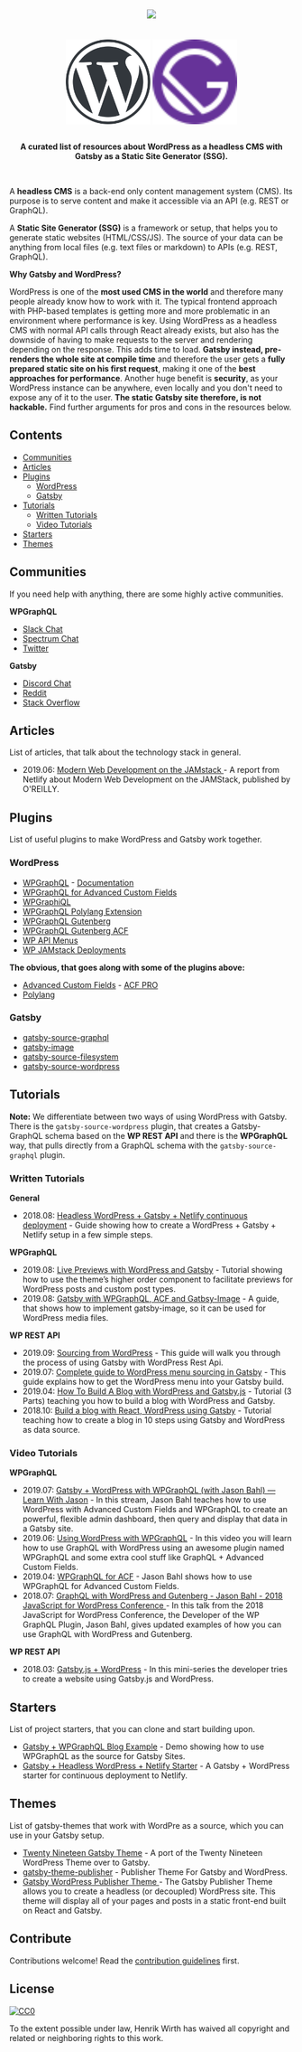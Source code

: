 <div align="center">
  <br /><br />
  <a href="https://awesome.re"><img src="https://awesome.re/badge-flat.svg" /></a>
  <br /><br /><br />
  <a href="https://wordpress.org/"><img width="150" height="150" align="center" src="media/wordpress-logo.svg" alt="Gatsby"></a>
      <a href="https://www.gatsbyjs.org/"><img width="150" height="150" align="center" src="media/gatsby-logo.svg" alt="WordPress"></a>
  <br /><br />
  <p>
    <b>
      A curated list of resources about WordPress as a headless CMS with Gatsby as a Static Site Generator (SSG).
    </b>
  </p>
  <br />
</div>

A **headless CMS** is a back-end only content management system (CMS). Its purpose is to serve content and make it accessible via an API (e.g. REST or GraphQL).

A **Static Site Generator (SSG)** is a framework or setup, that helps you to generate static websites (HTML/CSS/JS). The source of your data can be anything from local files (e.g. text files or markdown) to APIs (e.g. REST, GraphQL).

**Why Gatsby and WordPress?**

WordPress is one of the **most used CMS in the world** and therefore many people already know how to work with it. The typical frontend approach with PHP-based templates is getting more and more problematic in an environment where performance is key. Using WordPress as a headless CMS with normal API calls through React already exists, but also has the downside of having to make requests to the server and rendering depending on the response. This adds time to load. **Gatsby instead, pre-renders the whole site at compile time** and therefore the user gets a **fully prepared static site on his first request**, making it one of the **best approaches for performance**. Another huge benefit is **security**, as your WordPress instance can be anywhere, even locally and you don't need to expose any of it to the user. **The static Gatsby site therefore, is not hackable.** Find further arguments for pros and cons in the resources below.

## Contents
<!-- TOC -->
- [Communities](#communities)
- [Articles](#articles)
- [Plugins](#plugins)
	- [WordPress](#wordpress)
	- [Gatsby](#gatsby)
- [Tutorials](#tutorials)
	- [Written Tutorials](#written-tutorials)
	- [Video Tutorials](#video-tutorials)
- [Starters](#starters)
- [Themes](#themes)
<!-- /TOC -->

## Communities
If you need help with anything, there are some highly active communities.

**WPGraphQL**
- [Slack Chat](https://wpgql-slack.herokuapp.com/)
- [Spectrum Chat](https://spectrum.chat/wpgraphql)
- [Twitter](https://twitter.com/wpgraphql)

**Gatsby**
- [Discord Chat](https://gatsby.dev/discord)
- [Reddit](https://www.reddit.com/r/gatsbyjs/)
- [Stack Overflow](https://stackoverflow.com/questions/tagged/gatsby)


## Articles

List of articles, that talk about the technology stack in general.

- 2019.06: [Modern Web Development on the JAMstack
](https://www.netlify.com/oreilly-jamstack/) - A report from Netlify about Modern Web Development on the JAMStack, published by O'REILLY.

## Plugins

List of useful plugins to make WordPress and Gatsby work together.

### WordPress

- [WPGraphQL](https://github.com/wp-graphql/wp-graphql) - [Documentation](https://docs.wpgraphql.com/)
- [WPGraphQL for Advanced Custom Fields](https://github.com/wp-graphql/wp-graphql-acf)
- [WPGraphiQL](https://github.com/wp-graphql/wp-graphiql)
- [WPGraphQL Polylang Extension](https://github.com/valu-digital/wp-graphql-polylang)
- [WPGraphQL Gutenberg](https://github.com/pristas-peter/wp-graphql-gutenberg)
- [WPGraphQL Gutenberg ACF](https://github.com/pristas-peter/wp-graphql-gutenberg-acf)
- [WP API Menus](https://wordpress.org/plugins/wp-api-menus/)
- [WP JAMstack Deployments](https://github.com/crgeary/wp-jamstack-deployments)


**The obvious, that goes along with some of the plugins above:**

- [Advanced Custom Fields](https://de.wordpress.org/plugins/advanced-custom-fields/) - [ACF PRO](https://www.advancedcustomfields.com/pro/)
- [Polylang](https://de.wordpress.org/plugins/polylang/)


### Gatsby

- [gatsby-source-graphql](https://www.gatsbyjs.org/packages/gatsby-source-graphql)
- [gatsby-image](https://www.gatsbyjs.org/packages/gatsby-image)
- [gatsby-source-filesystem](https://www.gatsbyjs.org/packages/gatsby-source-filesystem)
- [gatsby-source-wordpress](https://www.gatsbyjs.org/packages/gatsby-source-wordpress)

## Tutorials

**Note:** We differentiate between two ways of using WordPress with Gatsby. There is the `gatsby-source-wordpress` plugin, that creates a Gatsby-GraphQL schema based on the **WP REST API** and there is the **WPGraphQL** way, that pulls directly from a GraphQL schema with the `gatsby-source-graphql` plugin.

### Written Tutorials

**General**

- 2018.08: [Headless WordPress + Gatsby + Netlify continuous deployment](https://justinwhall.com/headless-wordpress-gatsby-netlify-continous-deployment/) - Guide showing how to create a WordPress + Gatsby + Netlify setup in a few simple steps.


**WPGraphQL**
- 2019.08: [Live Previews with WordPress and Gatsby](https://justinwhall.com/live-previews-with-wordpress-gatsby/) - Tutorial showing how to use the theme’s higher order component to facilitate previews for WordPress posts and custom post types.
- 2019.08: [Gatsby with WPGraphQL, ACF and Gatbsy-Image](https://dev.to/nevernull/gatsby-with-wpgraphql-acf-and-gatbsy-image-72m) - A guide, that shows how to implement gatsby-image, so it can be used for WordPress media files.


**WP REST API**
- 2019.09: [Sourcing from WordPress](https://www.gatsbyjs.org/docs/sourcing-from-wordpress/) - This guide will walk you through the process of using Gatsby with WordPress Rest Api.
- 2019.07: [Complete guide to WordPress menu sourcing in Gatsby](https://dev.to/boussama/complete-guide-to-wordpress-menu-sourcing-in-gatsby-h76) - This guide explains how to get the WordPress menu into your Gatsby build.
- 2019.04: [How To Build A Blog with WordPress and Gatsby.js](https://dev.to/iam_timsmith/how-to-build-a-blog-with-wordpress-and-gatsby-js-part-1-4f9e) - Tutorial (3 Parts) teaching you how to build a blog with WordPress and Gatsby.
- 2018.10: [Build a blog with React, WordPress using Gatsby](https://medium.com/@mjadav/build-a-blog-with-react-wordpress-using-gatsby-4cdfb6ce2004) - Tutorial teaching how to create a blog in 10 steps using Gatsby and WordPress as data source.


### Video Tutorials

**WPGraphQL**
- 2019.07: [Gatsby + WordPress with WPGraphQL (with Jason Bahl) — Learn With Jason](https://www.youtube.com/watch?v=DH7I1xRrbxs) - In this stream, Jason Bahl teaches how to use WordPress with Advanced Custom Fields and WPGraphQL to create an powerful, flexible admin dashboard, then query and display that data in a Gatsby site.
- 2019.06: [Using WordPress with WPGraphQL](https://www.youtube.com/watch?v=aqEfEuVWqws) - In this video you will learn how to use GraphQL with WordPress using an awesome plugin named WPGraphQL and some extra cool stuff like GraphQL + Advanced Custom Fields.
- 2019.04: [WPGraphQL for ACF](https://www.youtube.com/watch?v=rIg4MHc8elg) - Jason Bahl shows how to use WPGraphQL for Advanced Custom Fields.
- 2018.07: [GraphQL with WordPress and Gutenberg - Jason Bahl - 2018 JavaScript for WordPress Conference
](https://www.youtube.com/watch?v=6CuM1PY9ESQ) - In this talk from the 2018 JavaScript for WordPress Conference, the Developer of the WP GraphQL Plugin, Jason Bahl, gives updated examples of how you can use GraphQL with WordPress and Gutenberg.


**WP REST API**
- 2018.03: [Gatsby.js + WordPress](https://www.youtube.com/watch?v=etii9yp1J6s) - In this mini-series the developer tries to create a website using Gatsby.js and WordPress.


## Starters
List of project starters, that you can clone and start building upon.

- [Gatsby + WPGraphQL Blog Example](https://github.com/wp-graphql/gatsby-wpgraphql-blog-example) - Demo showing how to use WPGraphQL as the source for Gatsby Sites.
- [Gatsby + Headless WordPress + Netlify Starter](https://github.com/justinwhall/gatsby-wordpress-netlify-starter) - A Gatsby + WordPress starter for continuous deployment to Netlify.


## Themes
List of gatsby-themes that work with WordPre as a source, which you can use in your Gatsby setup.

- [Twenty Nineteen Gatsby Theme](https://github.com/zgordon/twentynineteen-gatsby-theme) - A port of the Twenty Nineteen WordPress Theme over to Gatsby.
- [gatsby-theme-publisher](https://github.com/scottopolis/gatsby-theme-publisher) - Publisher Theme For Gatsby and WordPress.
- [Gatsby WordPress Publisher Theme
](https://github.com/staticfuse/gatsby-theme-publisher) - The Gatsby Publisher Theme allows you to create a headless (or decoupled) WordPress site. This theme will display all of your pages and posts in a static front-end built on React and Gatsby.

## Contribute

Contributions welcome! Read the [contribution guidelines](contributing.md) first.


## License

[![CC0](https://mirrors.creativecommons.org/presskit/buttons/88x31/svg/cc-zero.svg)](https://creativecommons.org/publicdomain/zero/1.0)

To the extent possible under law, Henrik Wirth has waived all copyright and
related or neighboring rights to this work.

<!--- unicorn --->
